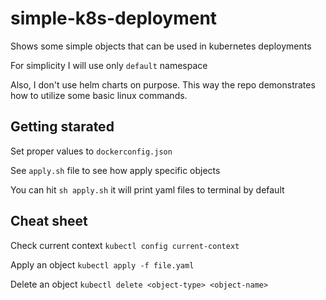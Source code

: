 # simple-k8s-deployment
Shows some simple objects that can be used in kubernetes deployments

For simplicity I will use only `default` namespace

Also, I don't use helm charts on purpose. This way the repo demonstrates how to utilize some basic linux commands.

## Getting starated

Set proper values to `dockerconfig.json`

See `apply.sh` file to see how apply specific objects

You can hit `sh apply.sh` it will print yaml files to terminal by default

## Cheat sheet

Check current context `kubectl config current-context`

Apply an object `kubectl apply -f file.yaml`

Delete an object `kubectl delete <object-type> <object-name>`

